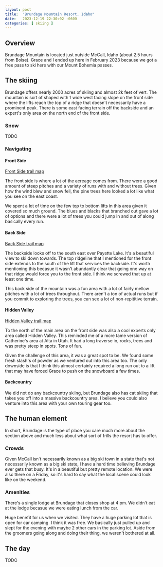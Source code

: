 ```yaml
---
layout: post
title:  "Brundage Mountain Resort, Idaho"
date:   2023-12-19 22:30:02 -0600
categories: [ skiing ]
---
```


## Overview
Brundage Mountain is located just outside McCall, Idaho (about 2.5 hours
from Boise). Grace and I ended up here in February 2023 because
we got a free pass to ski here with our Mount Bohemia passes.

## The skiing
Brundage offers nearly 2000 acres of skiing and almost 2k feet of vert. 
The mountain is sort of shaped with 1 wide west facing slope on the front side
where the lifts reach the top of a ridge that doesn't necessarily have
a prominent peak. There is some east facing terrain off the backside and an 
expert's only area on the north end of the front side. 

### Snow
TODO

### Navigating
#### Front Side
[Front Side trail map]

The front side is where a lot of the acreage comes from. There were a good
amount of steep pitches and a variety of runs with and without trees. Given
how the wind blew and snow fell, the pine trees here looked a lot like what
you see on the east coast.

We spent a lot of time on the few top to bottom lifts in this area given 
it covered so much ground. The blues and blacks that branched out gave a lot
of options and there were a lot of trees you could jump in and out of along 
basically every run. 

#### Back Side
[Back Side trail map]

The backside looks off to the south east over Payette Lake. It's a beautiful view
to ski down towards. The top ridgeline that I mentioned for the front side 
extends to the south of the lift that services the backside. It's worth 
mentioning this becasue it wasn't abundantly clear that going one way on that
ridge would force you to the front side. I think we screwed that up at least one
time. 

This back side of the mountain was a fun area with a lot of fairly mellow pitches
with a lot of trees throughout. There aren't a ton of actual runs but if you commit
to exploring the trees, you can see a lot of non-repititive terrain.


#### Hidden Valley
[Hidden Valley trail map]

To the north of the main area on the front side was also a cool experts only area
called Hidden Valley. This reminded me of a more tame version of Catherine's area
at Alta in Utah. It had a long traverse in, rocks, trees and was pretty steep in
spots. Tons of fun. 

Given the challenge of this area, it was a great spot to be. We found some fresh
stash's of powder as we ventured out into this area too. The only downside
is that I think this almost certainly required a long run out to a lift that may
have forced Grace to push on the snowboard a few times.

#### Backcountry
We did not do any backcountry skiing, but Brundage also has cat skiing that takes
you off into a massive backcountry area. I believe you could also venture into this 
area with your own touring gear too.

## The human element
In short, Brundage is the type of place you care much more about the section
above and much less about what sort of frills the resort has to offer.
 
### Crowds
Given McCall isn't necessarily known as a big ski town in a state that's not
necessarily known as a big ski state, I have a hard time believing Brundage 
ever gets that busy. It's in a beautiful but pretty remote location. 
We were also there on a Friday, so it's hard to say what the local scene
could look like on the weekend. 

### Amenities
There's a single lodge at Brundage that closes shop at 4 pm. We didn't 
eat at the lodge becasue we were eating lunch from the car. 

Huge benefit for us when we visited. They have a huge parking lot that is
open for car camping. I think it was free. We basically just pulled up and 
slept for the evening with maybe 2 other cars in the parking lot. Aside from 
the groomers going along and doing their thing, we weren't bothered at all.

## The day
TODO
 
[Front Side trail map]:https://brundage.com/frontside-trail-map/
[Back Side trail map]:https://brundage.com/lakeview-trail-map/
[Hidden Valley trail map]:https://brundage.com/hidden-valley-map/
